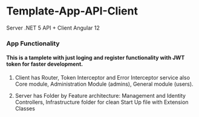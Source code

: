 # Template-App-API-Client
Server .NET 5 API + Client Angular 12

### App Functionality

#### This is a tamplete with just loging and register functionality with JWT token for faster development.

1. Client has Router, Token Interceptor and Error Interceptor service also Core module, Administration Module (admins), General module (users).

2. Server has Folder by Feature architecture: Management and Identity Controllers, Infrastructure folder for clean Start Up file with Extension Classes

